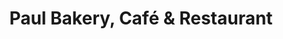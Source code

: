 ---
title: "Paul Bakery, Café & Restaurant"
url: /vancouver/paul-bakery-cafe-und-restaurant/
shop: Bäckerei
---